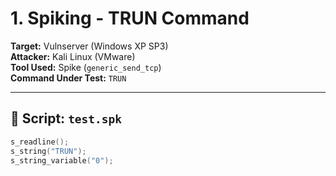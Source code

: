 # 1. Spiking - TRUN Command

**Target:** Vulnserver (Windows XP SP3)  
**Attacker:** Kali Linux (VMware)  
**Tool Used:** Spike (`generic_send_tcp`)  
**Command Under Test:** `TRUN`

---

## 🔧 Script: `test.spk`

```c
s_readline();
s_string("TRUN");
s_string_variable("0");
